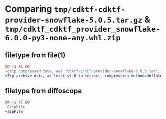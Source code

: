 # Comparing `tmp/cdktf-cdktf-provider-snowflake-5.0.5.tar.gz` & `tmp/cdktf_cdktf_provider_snowflake-6.0.0-py3-none-any.whl.zip`

## filetype from file(1)

```diff
@@ -1 +1 @@
-gzip compressed data, was "cdktf-cdktf-provider-snowflake-5.0.5.tar", last modified: Tue Apr  4 07:33:36 2023, max compression
+Zip archive data, at least v2.0 to extract, compression method=deflate
```

## filetype from diffoscope

```diff
@@ -1 +1 @@
-GzipFile
+ZipFile
```


